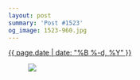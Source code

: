 ```yaml
---
layout: post
summary: 'Post #1523'
og_image: 1523-960.jpg
---
```


<div class="post">
 <time>
  <a href="/1523">
   {{ page.date | date: "%B %-d, %Y" }}
  </a>
 </time>
 <a href="/1523">
  <figure data-taken="11/25/2021">
   <img sizes="(min-width: 700px) 50vw, calc(100vw - 2rem)" src="{{ site.assets_url }}/1523-480.jpg" srcset="{{ site.assets_url }}/1523-240.jpg 240w, {{ site.assets_url }}/1523-480.jpg 480w, {{ site.assets_url }}/1523-720.jpg 720w, {{ site.assets_url }}/1523-960.jpg 960w"/>
  </figure>
 </a>
</div>
